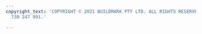 ```yaml
---
copyright_text: 'COPYRIGHT © 2021 BUILDMARK PTY LTD. ALL RIGHTS RESERVED. ABN: 48
  730 247 991.'

---
```

